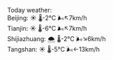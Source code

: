 Today weather:  
Beijing: ☀️   🌡️-2°C 🌬️↖7km/h  
Tianjin: ☀️   🌡️-6°C 🌬️↖7km/h  
Shijiazhuang: 🌨  🌡️-2°C 🌬️↘6km/h  
Tangshan: ☀️   🌡️-5°C 🌬️←13km/h  
